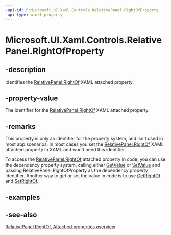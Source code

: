 ```yaml
---
-api-id: P:Microsoft.UI.Xaml.Controls.RelativePanel.RightOfProperty
-api-type: winrt property
---
```


<!-- Property syntax
public Windows.UI.Xaml.DependencyProperty RightOfProperty { get; }
-->

# Microsoft.UI.Xaml.Controls.RelativePanel.RightOfProperty

## -description
Identifies the [RelativePanel.RightOf](/windows/winui/api/microsoft.ui.xaml.controls.relativepanel#xaml-attached-properties) XAML attached property.

## -property-value
The identifier for the [RelativePanel.RightOf](/windows/winui/api/microsoft.ui.xaml.controls.relativepanel#xaml-attached-properties) XAML attached property.

## -remarks
This property is only an identifier for the property system, and isn't used in most app scenarios. In most cases you set the [RelativePanel.RightOf](/windows/winui/api/microsoft.ui.xaml.controls.relativepanel#xaml-attached-properties) XAML attached property in XAML and won't need this identifier.

To access the [RelativePanel.RightOf](/windows/winui/api/microsoft.ui.xaml.controls.relativepanel#xaml-attached-properties) attached property in code, you can use the dependency property system, calling either [GetValue](/uwp/api/windows.ui.xaml.dependencyobject.getvalue(windows.ui.xaml.dependencyproperty)) or [SetValue](/uwp/api/windows.ui.xaml.dependencyobject.setvalue(windows.ui.xaml.dependencyproperty,system.object)) and passing RelativePanel.RightOfProperty as the dependency property identifier. Another way to get or set the value in code is to use [GetRightOf](relativepanel_getrightof_1703133891.md) and [SetRightOf](relativepanel_setrightof_544665481.md).

## -examples

## -see-also
[RelativePanel.RightOf](/windows/winui/api/microsoft.ui.xaml.controls.relativepanel#xaml-attached-properties), [Attached properties overview](/windows/uwp/xaml-platform/attached-properties-overview)
